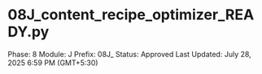 # 08J_content_recipe_optimizer_READY.py

Phase: 8
Module: J
Prefix: 08J_
Status: Approved
Last Updated: July 28, 2025 6:59 PM (GMT+5:30)
